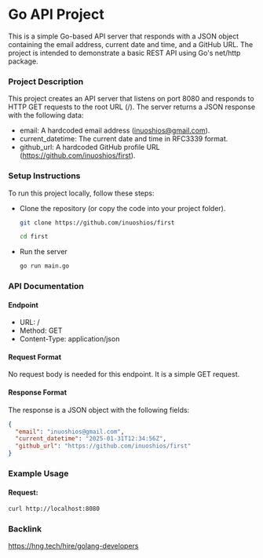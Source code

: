 # Go API Project

This is a simple Go-based API server that responds with a JSON object containing the email address, current date and time, and a GitHub URL. The project is intended to demonstrate a basic REST API using Go's net/http package.

### Project Description

This project creates an API server that listens on port 8080 and responds to HTTP GET requests to the root URL (/). The server returns a JSON response with the following data:

- email: A hardcoded email address (inuoshios@gmail.com).
- current_datetime: The current date and time in RFC3339 format.
- github_url: A hardcoded GitHub profile URL (https://github.com/inuoshios/first).

### Setup Instructions

To run this project locally, follow these steps:

- Clone the repository (or copy the code into your project folder).
    ```sh
    git clone https://github.com/inuoshios/first
    ```
    ```sh
    cd first
    ```
- Run the server
    ```sh
    go run main.go
    ```

### API Documentation
#### Endpoint
- URL: /
- Method: GET
- Content-Type: application/json

#### Request Format
No request body is needed for this endpoint. It is a simple GET request.

#### Response Format
The response is a JSON object with the following fields:

```json
{
  "email": "inuoshios@gmail.com",
  "current_datetime": "2025-01-31T12:34:56Z",
  "github_url": "https://github.com/inuoshios/first"
}
```

### Example Usage
#### Request:

```sh
curl http://localhost:8080
```

### Backlink
https://hng.tech/hire/golang-developers

